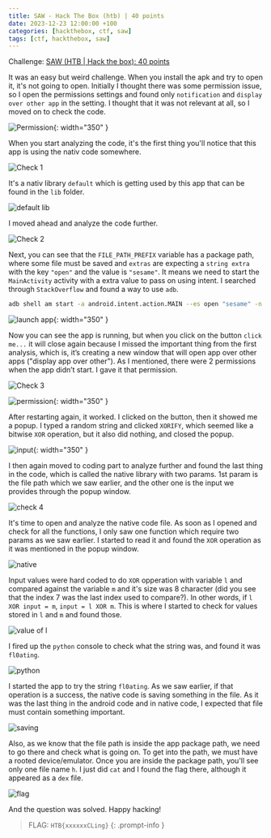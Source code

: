 ```yaml
---
title: SAW - Hack The Box (htb) | 40 points
date: 2023-12-23 12:00:00 +100
categories: [hackthebox, ctf, saw]
tags: [ctf, hackthebox, saw]
---
```


Challenge: <a href="https://app.hackthebox.com/challenges/saw">SAW (HTB | Hack the box): 40 points</a>

It was an easy but weird challenge. When you install the apk and try to open it, it's not going to open. Initially I thought there was some permission issue, so I open the permissions settings and found only   `notification` and `display over other app` in the setting. I thought that it was not relevant at all, so I moved on to check the code.

![Permission](/assets/images/saw/saw_permissions.jpg){: width="350" }

When you start analyzing the code, it's the first thing you'll notice that this app is using the nativ code somewhere.

![Check 1](/assets/images/saw/saw_things_to_check_1.png)

It's a nativ library `default` which is getting used by this app that can be found in the `lib` folder.

![default lib](/assets/images/saw/saw_lib.png)

I moved ahead and analyze the code further.

![Check 2](/assets/images/saw/saw_things_to_check_2.png)

Next, you can see that the `FILE_PATH_PREFIX` variable has a package path, where some file must be saved and `extras` are expecting a `string extra` with the key `"open"` and the value is `"sesame"`. It means we need to start the `MainActivity` activity with a extra value to pass on using intent. I searched through `StackOverflow` and found a way to use `adb`.

```bash
adb shell am start -a android.intent.action.MAIN --es open "sesame" -n com.stego.saw/.MainActivity
```

![launch app](/assets/images/saw/saw_launch.jpg){: width="350" }

Now you can see the app is running, but when you click on the button `click me...` it will close again because I missed the important thing from the first analysis, which is, it’s creating a new window that will open app over other apps ("display app over other"). As I mentioned, there were 2 permissions when the app didn’t start. I gave it that permission.

![Check 3](/assets/images/saw/saw_things_to_check_3.png)

![permission](/assets/images/saw/saw_allow.jpg){: width="350" }


After restarting again, it worked. I clicked on the button, then it showed me a popup. I typed a random string and clicked `XORIFY`, which seemed like a bitwise `XOR` operation, but it also did nothing, and closed the popup.

![input](/assets/images/saw/saw_input.jpg){: width="350" }


I then again moved to coding part to analyze further and found the last thing in the code, which is called the native library with two params. 1st param is the file path which we saw earlier, and the other one is the input we provides through the popup window.

![check 4](/assets/images/saw/saw_things_to_check_4.png)

It's time to open and analyze the native code file. As soon as I opened and check for all the functions, I only saw one function which require two params as we saw earlier. I started to read it and found the `XOR` operation as it was mentioned in the popup window.

![native](/assets/images/saw/saw_native_lib_xor.png)

Input values were hard coded to do `XOR` opperation with variable `l` and compared against the variable `m` and it's size was 8 character (did you see that the index 7 was the last index used to compare?). In other words, if `l XOR input = m`, `input = l XOR m`. This is where I started to check for values stored in `l` and `m` and found those.

![value of l](/assets/images/saw/saw_value_of_l.png)

I fired up the `python` console to check what the string was, and found it was `fl0ating`.

![python](/assets/images/saw/saw_get_input_string.png)

I started the app to try the string `fl0ating`. As we saw earlier, if that operation is a success, the native code is saving something in the file. As it was the last thing in the android code and in native code, I expected that file must contain something important.

![saving](/assets/images/saw/saw_file_save.png)

Also, as we know that the file path is inside the app package path, we need to go there and check what is going on. To get into the path, we must have a rooted device/emulator. Once you are inside the package path, you'll see only one file name `h`. I just did `cat` and I found the flag there, although it appeared as a `dex` file. 

![flag](/assets/images/saw/saw_flag.png)

And the question was solved. Happy hacking!

>FLAG: `HTB{xxxxxxCLing}`
{: .prompt-info }
